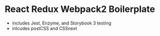# React Redux Webpack2 Boilerplate
- includes Jest, Enzyme, and Storybook 3 testing
- inlcudes postCSS and CSSnext
